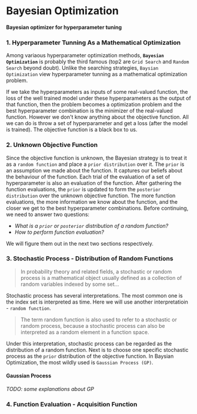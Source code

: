 # Bayesian Optimization
**Bayesian optimizer for hyperparameter tuning**

### 1. Hyperparameter Tunning As a Mathematical Optimization
Among variaous hyperparameter optimization methods, **`Bayesian Optimization`** is probably the third famous (top2 are `Grid Search` and `Random Search` beyond doubt). Unlike the searching strategies, `Baysian Optimization` view hyperparameter tunning as a mathematical optimization problem. 

If we take the hyperparameters as inputs of some real-valued function, the loss of the well trained model under these hyperparameters as the output of that function, then the problem becomes a optimization problem and the best hyperparameter combination is the minimizer of the real-valued function. However we don't know anything about the objective function. All we can do is throw a set of hyperparameter and get a loss (after the model is trained). The objective function is a black box to us.

### 2. Unknown Objective Function
Since the objective function is unknown, the Bayesian strategy is to treat it as a `random function` and place a `prior distribution` over it. The `prior` is an assumption we made about the function. It captures our beliefs about the behaviour of the function. Each trial of the evaluation of a set of hyperparameter is also an evaluation of the function. After gathering the function evaluations, the `prior` is updated to form the `posterior distribution` over the unknown objective function. The more function evaluations, the more information we know about the function, and the closer we get to the best hyperparameter combinations. Before continuing, we need to answer two questions:

* *What is a `prior` or `posterior` distribution of a random function?*  
* *How to perform function evaluation?*

We will figure them out in the next two sections respectively.

### 3. Stochastic Process - Distribution of Random Functions
>In probability theory and related fields, a stochastic or random process is a mathematical object usually defined as a collection of random variables indexed by some set...

Stochastic process has several interpretations. The most common one is the index set is interpreted as time. Here we will use another interpretatioin - `random function`. 
>The term random function is also used to refer to a stochastic or random process, because a stochastic process can also be interpreted as a random element in a function space.

Under this interpretation, stochastic process can be regarded as the distribution of a random function. Next is to choose one specific stochastic process as the `prior` distribution of the objective function. In Baysian Optimization, the most wildly used is `Gaussian Process (GP)`. 

#### Gaussian Process
*TODO: some explanations about GP*

### 4. Function Evaluation - Acquisition Function

